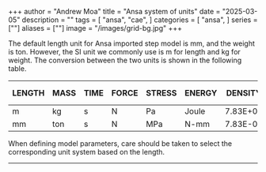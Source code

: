 +++
author = "Andrew Moa"
title = "Ansa system of units"
date = "2025-03-05"
description = ""
tags = [
    "ansa",
    "cae",
]
categories = [
    "ansa",
]
series = [""]
aliases = [""]
image = "/images/grid-bg.jpg"
+++

The default length unit for Ansa imported step model is mm, and the weight is ton. However, the SI unit we commonly use is m for length and kg for weight.
The conversion between the two units is shown in the following table.

| LENGTH | MASS | TIME | FORCE | STRESS | ENERGY | DENSITY | YOUNG’s MUDULUS | Velocity (56.3KPH) | GRAVITY |
| --- | --- | --- | --- | --- | --- | --- | --- | --- | --- | 
| m | kg | s | N | Pa | Joule | 7.83E+03 | 2.07E+11 | 15.64 | 9.81 |
| mm | ton | s | N | MPa | N-mm| 7.83E-09 | 2.07E+05 | 1.564E+04| 9.81E+03 |

When defining model parameters, care should be taken to select the corresponding unit system based on the length.

---